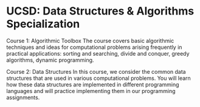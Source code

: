 # UCSD: Data Structures & Algorithms Specialization

Course 1: Algorithmic Toolbox
The course covers basic algorithmic techniques and ideas for computational problems arising frequently in practical applications: sorting and searching, divide and conquer, greedy algorithms, dynamic programming.


Course 2: Data Structures
In this course, we consider the common data structures that are used in various computational problems. You will learn how these data structures are implemented in different programming languages and will practice implementing them in our programming assignments.
